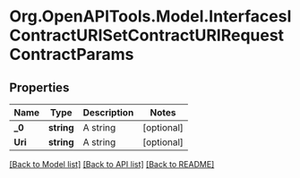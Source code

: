# Org.OpenAPITools.Model.InterfacesIContractURISetContractURIRequestContractParams

## Properties

Name | Type | Description | Notes
------------ | ------------- | ------------- | -------------
**_0** | **string** | A string | [optional] 
**Uri** | **string** | A string | [optional] 

[[Back to Model list]](../README.md#documentation-for-models) [[Back to API list]](../README.md#documentation-for-api-endpoints) [[Back to README]](../README.md)

